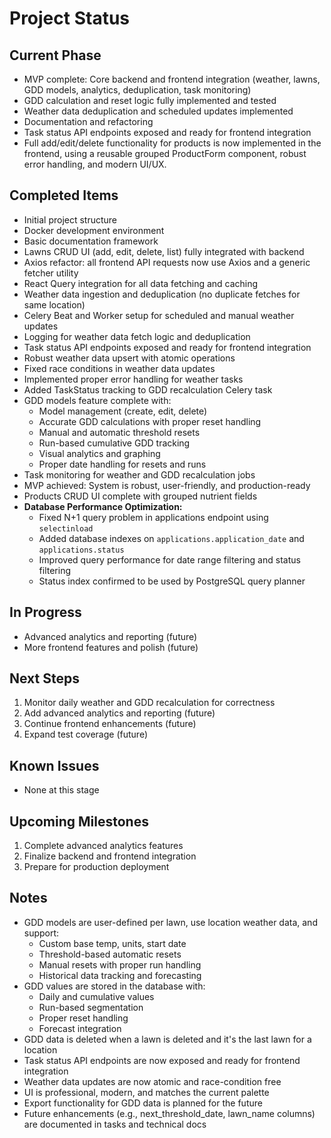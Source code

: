 # Project Status

## Current Phase

- MVP complete: Core backend and frontend integration (weather, lawns, GDD models, analytics, deduplication, task monitoring)
- GDD calculation and reset logic fully implemented and tested
- Weather data deduplication and scheduled updates implemented
- Documentation and refactoring
- Task status API endpoints exposed and ready for frontend integration
- Full add/edit/delete functionality for products is now implemented in the frontend, using a reusable grouped ProductForm component, robust error handling, and modern UI/UX.

## Completed Items

- Initial project structure
- Docker development environment
- Basic documentation framework
- Lawns CRUD UI (add, edit, delete, list) fully integrated with backend
- Axios refactor: all frontend API requests now use Axios and a generic fetcher utility
- React Query integration for all data fetching and caching
- Weather data ingestion and deduplication (no duplicate fetches for same location)
- Celery Beat and Worker setup for scheduled and manual weather updates
- Logging for weather data fetch logic and deduplication
- Task status API endpoints exposed and ready for frontend integration
- Robust weather data upsert with atomic operations
- Fixed race conditions in weather data updates
- Implemented proper error handling for weather tasks
- Added TaskStatus tracking to GDD recalculation Celery task
- GDD models feature complete with:
  - Model management (create, edit, delete)
  - Accurate GDD calculations with proper reset handling
  - Manual and automatic threshold resets
  - Run-based cumulative GDD tracking
  - Visual analytics and graphing
  - Proper date handling for resets and runs
- Task monitoring for weather and GDD recalculation jobs
- MVP achieved: System is robust, user-friendly, and production-ready
- Products CRUD UI complete with grouped nutrient fields
- **Database Performance Optimization:**
  - Fixed N+1 query problem in applications endpoint using `selectinload`
  - Added database indexes on `applications.application_date` and `applications.status`
  - Improved query performance for date range filtering and status filtering
  - Status index confirmed to be used by PostgreSQL query planner

## In Progress

- Advanced analytics and reporting (future)
- More frontend features and polish (future)

## Next Steps

1. Monitor daily weather and GDD recalculation for correctness
2. Add advanced analytics and reporting (future)
3. Continue frontend enhancements (future)
4. Expand test coverage (future)

## Known Issues

- None at this stage

## Upcoming Milestones

1. Complete advanced analytics features
2. Finalize backend and frontend integration
3. Prepare for production deployment

## Notes

- GDD models are user-defined per lawn, use location weather data, and support:
  - Custom base temp, units, start date
  - Threshold-based automatic resets
  - Manual resets with proper run handling
  - Historical data tracking and forecasting
- GDD values are stored in the database with:
  - Daily and cumulative values
  - Run-based segmentation
  - Proper reset handling
  - Forecast integration
- GDD data is deleted when a lawn is deleted and it's the last lawn for a location
- Task status API endpoints are now exposed and ready for frontend integration
- Weather data updates are now atomic and race-condition free
- UI is professional, modern, and matches the current palette
- Export functionality for GDD data is planned for the future
- Future enhancements (e.g., next_threshold_date, lawn_name columns) are documented in tasks and technical docs
